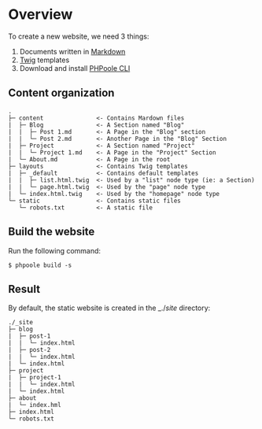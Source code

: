 <!--
layout: documentation.html
-->
# Overview

To create a new website, we need 3 things:
 1. Documents written in [Markdown](https://daringfireball.net/projects/markdown/)
 2. [Twig](http://twig.sensiolabs.org) templates
 3. Download and install [PHPoole CLI](https://phpoole.org/download/)

## Content organization
```
.
├─ content               <- Contains Mardown files
|  ├─ Blog               <- A Section named "Blog"
|  |  ├─ Post 1.md       <- A Page in the "Blog" section
|  |  └─ Post 2.md       <- Another Page in the "Blog" Section
|  ├─ Project            <- A Section named "Project"
|  |  └─ Project 1.md    <- A Page in the "Project" Section
|  └─ About.md           <- A Page in the root
├─ layouts               <- Contains Twig templates
|  ├─ _default           <- Contains default templates
|  |  ├─ list.html.twig  <- Used by a "list" node type (ie: a Section)
|  |  └─ page.html.twig  <- Used by the "page" node type
|  └─ index.html.twig    <- Used by the "homepage" node type
└─ static                <- Contains static files
   └─ robots.txt         <- A static file
```

## Build the website

Run the following command:
```
$ phpoole build -s
```

## Result

By default, the static website is created in the _./_site_ directory:
```
./_site
├─ blog
|  ├─ post-1
|  |  └─ index.html
|  ├─ post-2
|  |  └─ index.html
|  └─ index.html
├─ project
|  ├─ project-1
|  |  └─ index.html
|  └─ index.html
├─ about
|  └─ index.hml
├─ index.html
└─ robots.txt
```
